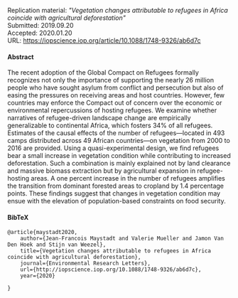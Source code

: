 Replication material: *"Vegetation changes attributable to refugees in Africa coincide with agricultural deforestation"*    
Submitted: 2019.09.20  
Accepted: 2020.01.20    
URL: https://iopscience.iop.org/article/10.1088/1748-9326/ab6d7c

#### Abstract
The recent adoption of the Global Compact on Refugees formally recognizes not only the importance of supporting the nearly 26 million people who have sought asylum from conflict and persecution but also of easing the pressures on receiving areas and host countries. However, few countries may enforce the Compact out of concern over the economic or environmental repercussions of hosting refugees. We examine whether narratives of refugee-driven landscape change are empirically generalizable to continental Africa, which fosters 34% of all refugees. Estimates of the causal effects of the number of refugees—located in 493 camps distributed across 49 African countries—on vegetation from 2000 to 2016 are provided. Using a quasi-experimental design, we find refugees bear a small increase in vegetation condition while contributing to increased deforestation. Such a combination is mainly explained not by land clearance and massive biomass extraction but by agricultural expansion in refugee-hosting areas. A one percent increase in the number of refugees amplifies the transition from dominant forested areas to cropland by 1.4 percentage points. These findings suggest that changes in vegetation condition may ensue with the elevation of population-based constraints on food security.

#### BibTeX
```
@article{maystadt2020,
	author={Jean-Francois Maystadt and Valerie Mueller and Jamon Van Den Hoek and Stijn van Weezel},
	title={Vegetation changes attributable to refugees in Africa coincide with agricultural deforestation},
	journal={Environmental Research Letters},
	url={http://iopscience.iop.org/10.1088/1748-9326/ab6d7c},
	year={2020}
	
}
```